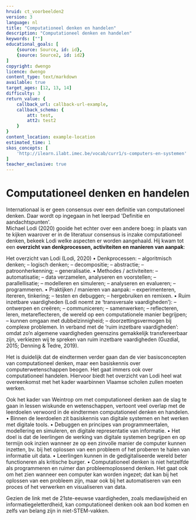 ```yaml
---
hruid: ct_voorbeelden2
version: 3
language: nl
title: "Computationeel denken en handelen"
description: "Computationeel denken en handelen"
keywords: [""]
educational_goals: [
    {source: Source, id: id}, 
    {source: Source2, id: id2}
]
copyright: dwengo
licence: dwengo
content_type: text/markdown
available: true
target_ages: [12, 13, 14]
difficulty: 3
return_value: {
    callback_url: callback-url-example,
    callback_schema: {
        att: test,
        att2: test2
    }
}
content_location: example-location
estimated_time: 1
skos_concepts: [
    'http://ilearn.ilabt.imec.be/vocab/curr1/s-computers-en-systemen'
]
teacher_exclusive: true
---
```

# Computationeel denken en handelen

Internationaal is er geen consensus over een definitie van computationeel denken. Daar wordt op ingegaan in het leerpad 'Definitie en aandachtspunten'.<br>
Michael Lodi (2020) gooide het echter over een andere boeg: in plaats van te kijken waarover er in de literatuur consensus is inzake computationeel denken, bekeek Lodi
welke aspecten er worden aangehaald. Hij kwam tot een **overzicht van denkprocessen, activiteiten en manieren van aanpak**:

Het overzicht van Lodi
(Lodi, 2020)
• Denkprocessen:
– algoritmisch denken;
– logisch denken;
– decompositie;
– abstractie;
– patroonherkenning;
– generalisatie.
• Methodes / activiteiten:
– automatisatie;
– data verzamelen, analyseren en voorstellen;
– parallellisatie;
– modelleren en simuleren;
– analyseren en evalueren;
– programmeren.
• Praktijken / manieren van aanpak:
– experimenteren, itereren, tinkering;
– testen en debuggen;
– hergebruiken en remixen.
• Ruim inzetbare vaardigheden (Lodi noemt ze ‘transversale vaardigheden’):
– ontwerpen en creëren;
– communiceren;
– samenwerken;
– reflecteren, leren, metareflecteren, de wereld op een computationele manier begrijpen;
– kunnen omgaan met dubbelzinnigheid;
– doorzettingsvermogen bij complexe problemen.
In verband met de ‘ruim inzetbare vaardigheden’: omdat zo’n algemene vaardigheden geenszins gemakkelijk transfereerbaar zijn, verkiezen wij te spreken van ruim inzetbare vaardigheden (Guzdial, 2015; Denning & Tedre, 2019).

Het is duidelijk dat de eindtermen verder gaan dan de vier basisconcepten van computationeel denken, maar een basiskennis over computerwetenschappen beogen. 
Het gaat immers ook over computationeel handelen. Hiervoor biedt het overzicht van Lodi heel wat overeenkomst met het kader waarbinnen Vlaamse scholen zullen moeten werken.

Ook het kader van Weintrop om met computationeel denken aan de slag te gaan in lessen wiskunde en wetenschappen,
vertoont veel overlap met de leerdoelen verwoord in de eindtermen computationeel denken en handelen.
• Binnen de leerdoelen zit basiskennis van digitale systemen en het werken met digitale tools.
• Debuggen en principes van programmeertalen, modellering en simuleren, en digitale representatie van informatie.
• Het doel is dat de leerlingen de werking van digitale systemen begrijpen en op termijn ook inzien wanneer ze op een zinvolle manier de computer kunnen
inzetten, bv. bij het oplossen van een probleem of het proberen te halen van informatie uit data.
• Leerlingen kunnen in de gedigitaliseerde wereld beter functioneren als kritische burger.
• Computationeel denken is niet hetzelfde als programmeren en ruimer dan probleemoplossend denken. Het gaat ook om het zien wanneer een computer
kan worden ingezet; dat kan bij het oplossen van een probleem zijn, maar ook bij het automatiseren van een proces of het verwerken en visualiseren van data.

Gezien de link met de 21ste-eeuwse vaardigheden, zoals mediawijsheid en informatiegeletterdheid, kan computationeel denken ook aan bod komen en zelfs van belang zijn in niet-STEM-vakken.

